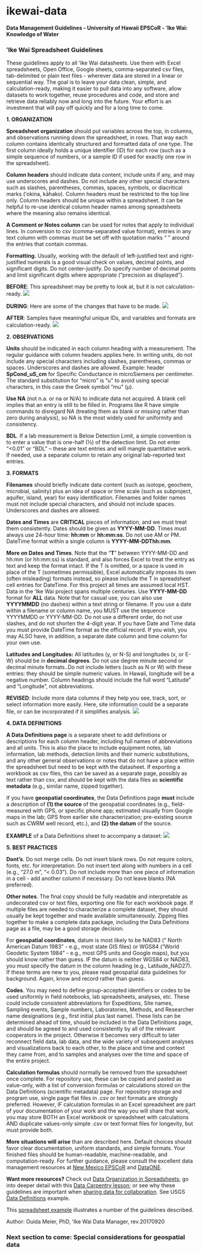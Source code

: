 # ikewai-data

**Data Management Guidelines - University of Hawaii EPSCoR - ʻIke Wai: Knowledge of Water**


### ʻIke Wai Spreadsheet Guidelines

These guidelines apply to all ʻIke Wai datasheets. Use them with Excel spreadsheets, Open Office, Google sheets, comma-separated csv files, tab-delimited or plain text files - wherever data are stored in a linear or sequential way. The goal is to leave your data clean, simple, and calculation-ready, making it easier to pull data into any software, allow datasets to work together, reuse procedures and code, and store and retrieve data reliably now and long into the future. Your effort is an investment that will pay off quickly and for a long time to come.

**1. ORGANIZATION**

**Spreadsheet organization** should put variables across the top, in columns, and observations running down the spreadsheet, in rows. That way each column contains identically structured and formatted data of one type. The first column ideally holds a unique identifier (ID) for each row (such as a simple sequence of numbers, or a sample ID if used for exactly one row in the spreadsheet).

**Column headers** should indicate data content, include units if any, and may use underscores and dashes. Do not include any other special characters such as slashes, parentheses, commas, spaces, symbols, or diacritical marks (ʻokina, kāhako). Column headers must be restricted to the top line only. Column headers should be unique within a spreadsheet. It can be helpful to re-use identical column header names among spreadsheets where the meaning also remains identical. 

**A Comment or Notes column** can be used for notes that apply to individual lines. In conversion to csv (comma-separated value format), entries in any text column with commas must be set off with quotation marks “ ” around the entries that contain commas.

**Formatting.** Usually, working with the default of left-justified text and right-justified numerals is a good visual check on values, decimal points, and significant digits. Do not center-justify. Do specify number of decimal points and limit significant digits where appropriate (“precision as displayed”).

**BEFORE**: This spreadsheet may be pretty to look at, but it is not calculation-ready.
![](https://github.com/ommmm/images/blob/master/example-before.png)

**DURING**: Here are some of the changes that have to be made.
![](https://github.com/ommmm/images/blob/master/example-during.png)

**AFTER**: Samples have meaningful unique IDs, and variables and formats are calculation-ready.
![](https://github.com/ommmm/images/blob/master/example-after.png)

**2. OBSERVATIONS**

**Units** should be indicated in each column heading with a measurement. The regular guidance with column headers applies here. In writing units, do not include any special characters including slashes, parentheses, commas or spaces. Underscores and dashes are allowed.
   Example: header **SpCond_uS_cm** for Specific Conductance in microSiemens per centimeter. The standard substitution for “micro” is “u” to avoid using special characters, in this case the Greek symbol “mu” (μ).

**Use NA** (not n.a. or na or N/A) to indicate data not acquired. A blank cell implies that an entry is still to be filled in. Programs like R have simple commands to disregard NA (treating them as blank or missing rather than zero during analysis), so NA is the most widely used for uniformity and consistency.

**BDL**. If a lab measurement is Below Detection Limit, a simple convention is to enter a value that is one-half (½) of the detection limit. Do not enter “<0.01” or “BDL” – these are text entries and will mangle quantitative work. If needed, use a separate column to retain any original lab-reported text entries.


**3. FORMATS**

**Filenames** should briefly indicate data content (such as isotope, geochem, microbial, salinity) plus an idea of space or time scale (such as subproject, aquifer, island, year)  for easy identification. Filenames and folder names must not include special characters, and should not include spaces. Underscores and dashes are allowed.

**Dates and Times** are **CRITICAL** pieces of information, and we must treat them consistently.
Dates should be given as **YYYY-MM-DD**.
Times must always use 24-hour time: **hh:mm** or **hh:mm:ss**.  Do not use AM or PM.
DateTime format within a single column is **YYYY-MM-DDThh:mm**.

**More on Dates and Times**. Note that the “**T**” between YYYY-MM-DD and hh:mm (or hh:mm:ss) is standard, and also forces Excel to treat the entry as text and keep the format intact. If the T is omitted, or a space is used in place of the T (sometimes permissible), Excel automatically imposes its own (often misleading) formats instead, so please include the T in spreadsheet cell entries for DateTime. For this project all times are assumed local HST. 
   Data in the ʻIke Wai project spans multiple centuries. Use **YYYY-MM-DD** format for **ALL** data. Note that for casual use, you can also use **YYYYMMDD** (no dashes) within a text string or filename. If you use a date within a filename or column name, you MUST use the sequence YYYYMMDD or YYYY-MM-DD. Do not use a different order, do not use slashes, and do not shorten the 4-digit year.
   If you have Date and Time data you must provide DateTime format as the official record. If you wish, you may ALSO have, in addition, a separate date column and time column for your own use.

**Latitudes and Longitudes:** All latitudes (y, or N-S) and longitudes (x, or E-W) should be in **decimal degrees**.  Do not use degree minute second or decimal minute formats..Do not include letters (such as N or W) with these entries: they should be simple numeric values.  In Hawaii, longitude will be a negative number. Column headings should include the full word “Latitude” and “Longitude”, not abbreviations.

**REVISED**: Include more data columns if they help you see, track, sort, or select information more easily. Here, site information could be a separate file, or can be incorporated if it simplifies analysis.
![](https://github.com/ommmm/images/blob/master/example-revised.png)


**4. DATA DEFINITIONS**

**A Data Definitions page** is a separate sheet to add definitions or descriptions for each column header, including full names of abbreviations and all units. This is also the place to include equipment notes, lab information, lab methods, detection limits and their numeric substitutions, and any other general observations or notes that do not have a place within the spreadsheet but need to be kept with the datasheet. If exporting a workbook as csv files, this can be saved as a separate page, possibly as text rather than csv, and should be kept with the data files as **scientific metadata** (e.g., similar name, zipped together).

If you have **geospatial coordinates**, the Data Definitions page **must** include a description of **(1) the source** of the geospatial coordinates (e.g., field-measured with GPS, or specific phone app; estimated visually from Google maps in the lab; GPS from earlier site characterization; pre-existing source such as CWRM well record, etc.), and **(2) the datum** of the source.

**EXAMPLE** of a Data Definitions sheet to accompany a dataset:
![](https://github.com/ommmm/images/blob/master/example-datadefs.png)


**5. BEST PRACTICES**

**Dont’s**. Do not merge cells. Do not insert blank rows. Do not require colors, fonts, etc. for interpretation. Do not insert text along with numbers in a cell (e.g., “27.0 m”, “< 0.03”). Do not include more than one piece of information in a cell - add another column if necessary. Do not leave blanks (NA preferred).

**Other notes**. The final copy should be fully readable and interpretable as undecorated csv or text files, exporting one file for each workbook page. If multiple files are needed to characterize a complete dataset, they should usually be kept together and made available simultaneously. Zipping files together to make a complete data package, including the Data Definitions page as a file, may be a good storage decision.

For **geospatial coordinates**, datum is most likely to be NAD83 (“ North American Datum 1983” - e.g., most state GIS files) or WGS84 (“World Geodetic System 1984” - e.g., most GPS units and Google maps), but you should know rather than guess. IF the datum is neither WGS84 or NAD83, you must specify the datum in the column heading (e.g., Latitude_NAD27). If these terms are new to you, please read geospatial data guidelines for background. Again, know and record rather than guess.

**Codes**. You may need to define group-accepted identifiers or codes to be used uniformly in field notebooks, lab spreadsheets, analyses, etc. These could include consistent abbreviations for Expeditions, Site names, Sampling events, Sample numbers, Laboratories, Methods, and Researcher name designations (e.g., first initial plus last name). These lists can be determined ahead of time, should be included in the Data Definitions page, and should be agreed to and used consistently by all of the relevant cooperators in the project. Otherwise it becomes very difficult to later reconnect field data, lab data, and the wide variety of subsequent analyses and visualizations back to each other, to the place and time and context they came from, and to samples and analyses over the time and space of the entire project. 

**Calculation formulas** should normally be removed from the spreadsheet once complete. For repository use, these can be copied and pasted as value-only, with a list of conversion formulas or calculations stored on the Data Definitions (scientific metadata) page. For repository storage and program use, single page flat files in .csv or text formats are strongly preferred. However, IF calculation formulas in an Excel spreadsheet are part of your documentation of your work and the way you will share that work, you may store BOTH an Excel workbook or spreadsheet with calculations AND duplicate values-only simple .csv or text format files for longevity, but must provide both.

**More situations will arise** than are described here. Default choices should favor clear documentation, uniform standards, and simple formats. Your finished files should be human-readable, machine-readable, and computation-ready. For further guidance, please consult the excellent data management resources at [New Mexico EPSCoR](https://www.nmepscor.org/data_portal/data-management-document-training) and [DataONE](https://www.dataone.org/sites/all/documents/DataONE_BP_Primer_020212.pdf).
 
**Want more resources?** Check out [Data Organization in Spreadsheets](https://peerj.com/preprints/3183/); go into deeper detail with this [Data Carpentry lesson](http://www.datacarpentry.org/spreadsheet-ecology-lesson/); or see why these guidelines are important when [sharing data for collaboration](https://peerj.com/preprints/3139.pdf). See USGS [Data Definitions](https://nhd.usgs.gov/NHDDataDictionary_model2.0.pdf) example.


This [spreadsheet example](https://docs.google.com/spreadsheets/d/18O8ZBmzKx5ftix5-Hkz8sMj7fFLtMiLqhye2BUhTDog/edit#gid=0) illustrates a number of the guidelines described.

Author: Ouida Meier, PhD, ʻIke Wai Data Manager, rev.20170920


### Next section to come: Special considerations for geospatial data


